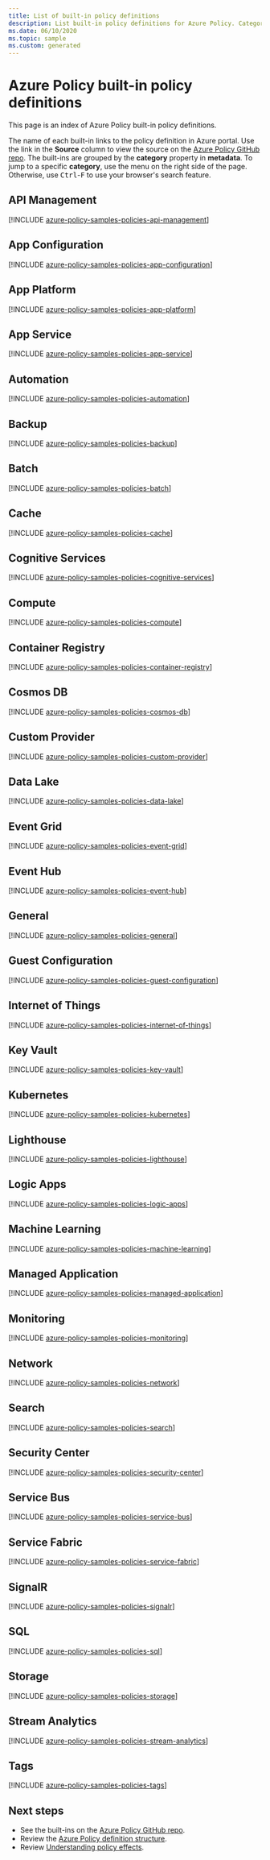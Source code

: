 ```yaml
---
title: List of built-in policy definitions
description: List built-in policy definitions for Azure Policy. Categories include Tags, Regulatory Compliance, Key Vault, Kubernetes, Guest Configuration, and more.
ms.date: 06/10/2020
ms.topic: sample
ms.custom: generated
---
```

# Azure Policy built-in policy definitions

This page is an index of Azure Policy built-in policy definitions.

The name of each built-in links to the policy definition in Azure portal. Use the link in the
**Source** column to view the source on the
[Azure Policy GitHub repo](https://github.com/Azure/azure-policy). The built-ins are grouped by the
**category** property in **metadata**. To jump to a specific **category**, use the menu on the right
side of the page. Otherwise, use <kbd>Ctrl</kbd>-<kbd>F</kbd> to use your browser's search feature.

## API Management

[!INCLUDE [azure-policy-samples-policies-api-management](../../../../includes/policy/samples/bycat/policies-api-management.md)]

## App Configuration

[!INCLUDE [azure-policy-samples-policies-app-configuration](../../../../includes/policy/samples/bycat/policies-app-configuration.md)]

## App Platform

[!INCLUDE [azure-policy-samples-policies-app-platform](../../../../includes/policy/samples/bycat/policies-app-platform.md)]

## App Service

[!INCLUDE [azure-policy-samples-policies-app-service](../../../../includes/policy/samples/bycat/policies-app-service.md)]

## Automation

[!INCLUDE [azure-policy-samples-policies-automation](../../../../includes/policy/samples/bycat/policies-automation.md)]

## Backup

[!INCLUDE [azure-policy-samples-policies-backup](../../../../includes/policy/samples/bycat/policies-backup.md)]

## Batch

[!INCLUDE [azure-policy-samples-policies-batch](../../../../includes/policy/samples/bycat/policies-batch.md)]

## Cache

[!INCLUDE [azure-policy-samples-policies-cache](../../../../includes/policy/samples/bycat/policies-cache.md)]

## Cognitive Services

[!INCLUDE [azure-policy-samples-policies-cognitive-services](../../../../includes/policy/samples/bycat/policies-cognitive-services.md)]

## Compute

[!INCLUDE [azure-policy-samples-policies-compute](../../../../includes/policy/samples/bycat/policies-compute.md)]

## Container Registry

[!INCLUDE [azure-policy-samples-policies-container-registry](../../../../includes/policy/samples/bycat/policies-container-registry.md)]

## Cosmos DB

[!INCLUDE [azure-policy-samples-policies-cosmos-db](../../../../includes/policy/samples/bycat/policies-cosmos-db.md)]

## Custom Provider

[!INCLUDE [azure-policy-samples-policies-custom-provider](../../../../includes/policy/samples/bycat/policies-custom-provider.md)]

## Data Lake

[!INCLUDE [azure-policy-samples-policies-data-lake](../../../../includes/policy/samples/bycat/policies-data-lake.md)]

## Event Grid

[!INCLUDE [azure-policy-samples-policies-event-grid](../../../../includes/policy/samples/bycat/policies-event-grid.md)]

## Event Hub

[!INCLUDE [azure-policy-samples-policies-event-hub](../../../../includes/policy/samples/bycat/policies-event-hub.md)]

## General

[!INCLUDE [azure-policy-samples-policies-general](../../../../includes/policy/samples/bycat/policies-general.md)]

## Guest Configuration

[!INCLUDE [azure-policy-samples-policies-guest-configuration](../../../../includes/policy/samples/bycat/policies-guest-configuration.md)]

## Internet of Things

[!INCLUDE [azure-policy-samples-policies-internet-of-things](../../../../includes/policy/samples/bycat/policies-internet-of-things.md)]

## Key Vault

[!INCLUDE [azure-policy-samples-policies-key-vault](../../../../includes/policy/samples/bycat/policies-key-vault.md)]

## Kubernetes

[!INCLUDE [azure-policy-samples-policies-kubernetes](../../../../includes/policy/samples/bycat/policies-kubernetes.md)]

## Lighthouse

[!INCLUDE [azure-policy-samples-policies-lighthouse](../../../../includes/policy/samples/bycat/policies-lighthouse.md)]

## Logic Apps

[!INCLUDE [azure-policy-samples-policies-logic-apps](../../../../includes/policy/samples/bycat/policies-logic-apps.md)]

## Machine Learning

[!INCLUDE [azure-policy-samples-policies-machine-learning](../../../../includes/policy/samples/bycat/policies-machine-learning.md)]

## Managed Application

[!INCLUDE [azure-policy-samples-policies-managed-application](../../../../includes/policy/samples/bycat/policies-managed-application.md)]

## Monitoring

[!INCLUDE [azure-policy-samples-policies-monitoring](../../../../includes/policy/samples/bycat/policies-monitoring.md)]

## Network

[!INCLUDE [azure-policy-samples-policies-network](../../../../includes/policy/samples/bycat/policies-network.md)]

## Search

[!INCLUDE [azure-policy-samples-policies-search](../../../../includes/policy/samples/bycat/policies-search.md)]

## Security Center

[!INCLUDE [azure-policy-samples-policies-security-center](../../../../includes/policy/samples/bycat/policies-security-center.md)]

## Service Bus

[!INCLUDE [azure-policy-samples-policies-service-bus](../../../../includes/policy/samples/bycat/policies-service-bus.md)]

## Service Fabric

[!INCLUDE [azure-policy-samples-policies-service-fabric](../../../../includes/policy/samples/bycat/policies-service-fabric.md)]

## SignalR

[!INCLUDE [azure-policy-samples-policies-signalr](../../../../includes/policy/samples/bycat/policies-signalr.md)]

## SQL

[!INCLUDE [azure-policy-samples-policies-sql](../../../../includes/policy/samples/bycat/policies-sql.md)]

## Storage

[!INCLUDE [azure-policy-samples-policies-storage](../../../../includes/policy/samples/bycat/policies-storage.md)]

## Stream Analytics

[!INCLUDE [azure-policy-samples-policies-stream-analytics](../../../../includes/policy/samples/bycat/policies-stream-analytics.md)]

## Tags

[!INCLUDE [azure-policy-samples-policies-tags](../../../../includes/policy/samples/bycat/policies-tags.md)]

## Next steps

- See the built-ins on the [Azure Policy GitHub repo](https://github.com/Azure/azure-policy).
- Review the [Azure Policy definition structure](../concepts/definition-structure.md).
- Review [Understanding policy effects](../concepts/effects.md).
